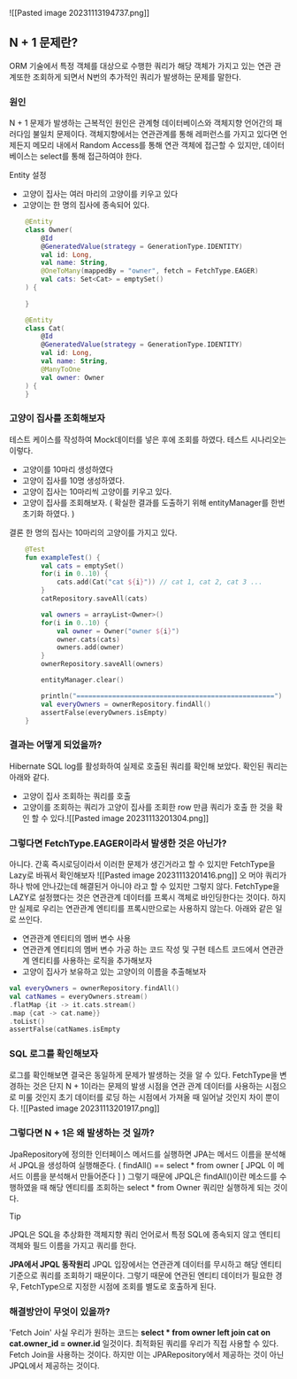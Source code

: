 ![[Pasted image 20231113194737.png]]
## N + 1 문제란?
ORM 기술에서 특정 객체를 대상으로 수행한 쿼리가 해당 객체가 가지고 있는 연관 관계또한 조회하게 되면서 N번의 추가적인 쿼리가 발생하는 문제를 말한다.
### 원인
N + 1 문제가 발생하는 근복적인 원인은 관계형 데이터베이스와 객체지향 언어간의 패러다임 불일치 문제이다.
객체지향에서는 연관관계를 통해 레퍼런스를 가지고 있다면 언제든지 메모리 내에서 Random Access를 통해 연관 객체에 접근할 수 있지만, 데이터베이스는 select를 통해 접근하여야 한다.


Entity 설정
* 고양이 집사는 여러 마리의 고양이를 키우고 있다
* 고양이는 한 명의 집사에 종속되어 있다.
```kotlin
	@Entity
	class Owner(
		@Id
		@GeneratedValue(strategy = GenerationType.IDENTITY)
		val id: Long,
		val name: String,
		@OneToMany(mappedBy = "owner", fetch = FetchType.EAGER)
		val cats: Set<Cat> = emptySet()
	) { 
		
	}

	@Entity
	class Cat(
		@Id
		@GeneratedValue(strategy = GenerationType.IDENTITY)
		val id: Long,
		val name: String,
		@ManyToOne
		val owner: Owner
	) {
	}
```
### 고양이 집사를 조회해보자
테스트 케이스를 작성하여 Mock데이터를 넣은 후에 조회를 하였다. 테스트 시나리오는 이렇다.
* 고양이를 10마리 생성하였다
* 고양이 집사를 10명 생성하였다.
* 고양이 집사는 10마리씩 고양이를 키우고 있다.
* 고양이 집사를 조회해보자. ( 확실한 결과를 도출하기 위해 entityManager를 한번 초기화 하였다. )

결론 한 명의 집사는 10마리의 고양이를 가지고 있다.
```kotlin
	@Test
	fun exampleTest() {
		val cats = emptySet()
		for(i in 0..10) {
			cats.add(Cat("cat ${i}")) // cat 1, cat 2, cat 3 ...
		}
		catRepository.saveAll(cats)

		val owners = arrayList<Owner>()
		for(i in 0..10) {
			val owner = Owner("owner ${i}")
			owner.cats(cats)
			owners.add(owner)
		}
		ownerRepository.saveAll(owners)

		entityManager.clear()

		println("==================================================")
		val everyOwners = ownerRepository.findAll()
		assertFalse(everyOwners.isEmpty)
	}
```
### 결과는 어떻게 되었을까?
Hibernate SQL log를 활성화하여 실제로 호출된 쿼리를 확인해 보았다. 확인된 쿼리는 아래와 같다.
* 고양이 집사 조회하는 쿼리를 호출
* 고양이를 조회하는 쿼리가 고양이 집사를 조회한 row 만큼 쿼리가 호출 한 것을 확인 할 수 있다.![[Pasted image 20231113201304.png]]
  
### 그렇다면 FetchType.EAGER이라서 발생한 것은 아닌가?
아니다. 간혹 즉시로딩이라서 이러한 문제가 생긴거라고 할 수 있지만 FetchType을 Lazy로 바꿔서 확인해보자
![[Pasted image 20231113201416.png]]
오 머야 쿼리가 하나 밖에 안나갔는데 해결된거 아니야 라고 할 수 있지만
그렇지 않다. FetchType을 LAZY로 설정했다는 것은 연관관계 데이터를 프록시 객체로 바인딩한다는 것이다. 하지만 실제로 우리는 연관관계 엔티티를 프록시만으로는 사용하지 않는다. 
아래와 같은 일로 쓰인다.
* 연관관계 엔티티의 멤버 변수 사용
* 연관관계 엔티티의 멤버 변수 가공 하는 코드 작성 및 구현
테스트 코드에서 연관관계 엔티티를 사용하는 로직을 추가해보자
* 고양이 집사가 보유하고 있는 고양이의 이름을 추출해보자
```kotlin
val everyOwners = ownerRepository.findAll()
val catNames = everyOwners.stream()
.flatMap {it -> it.cats.stream()
.map {cat -> cat.name}}
.toList()
assertFalse(catNames.isEmpty
```
### SQL 로그를 확인해보자
로그를 확인해보면 결국은 동일하게 문제가 발생하는 것을 알 수 있다. FetchType을 변경하는 것은 단지 N + 1이라는 문제의 발생 시점을 연관 관계 데이터를 사용하는 시점으로 미룰 것인지 초기 데이터를 로딩 하는 시점에서 가져올 때 일어날 것인지 차이 뿐이다.
![[Pasted image 20231113201917.png]]

### 그렇다면 N + 1은 왜 발생하는 것 일까?
JpaRepository에 정의한 인터페이스 메서드를 실행하면 JPA는 메서드 이름을 분석해서 JPQL을 생성하여 실행해준다. ( findAll() == select * from owner [ JPQL 이 메서드 이름을 분석해서 만들어준다 ] )
그렇기 때문에 JPQL은 findAll()이란 메소드를 수행하였을 때 해당 엔티티를 조회하는 select * from Owner 쿼리만 실행하게 되는 것이다. 
> [!tip]
> JPQL은 SQL을 추상화한 객체지향 쿼리 언어로서 특정 SQL에 종속되지 않고 엔티티 객체와 필드 이름을 가지고 쿼리를 한다.
> 
> **JPA에서 JPQL 동작원리**
> JPQL 입장에서는 연관관계 데이터를 무시하고 해당 엔티티 기준으로 쿼리를 조회하기 때문이다. 그렇기 때문에 연관된 엔티티 데이터가 필요한 경우, FetchType으로 지정한 시점에 조회를 별도로 호출하게 된다.

### 해결방안이 무엇이 있을까?
'Fetch Join'
사실 우리가 원하는 코드는 **select * from owner left join cat on cat.owner_id = owner.id** 일것이다.
최적화된 쿼리를 우리가 직접 사용할 수 있다. Fetch Join을 사용하는 것이다. 하지만 이는 JPARepository에서 제공하는 것이 아닌 JPQL에서 제공하는 것이다.


